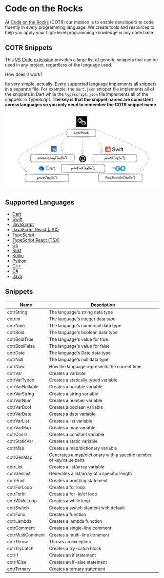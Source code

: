 # Code on the Rocks 
At [Code on the Rocks](https://codeontherocks.dev/) (COTR) our mission is to enable developers to code fluently in every programming language. We create tools and resources to help you apply your high-level programming knowledge in any code base.

## COTR Snippets
This [VS Code extension](https://marketplace.visualstudio.com/items?itemName=CodeontheRocks.cotr-snippets) provides a large list of generic snippets that can be used in any project, regardless of the language used. 

How does it work? 

Its very simple, actually. Every supported language implements all snippets in a separate file. For example, the `dart.json` snippet file implements all of the snippets in Dart while the `typescript.json` file implements all of the snippets in TypeScript. **The key is that the snippet names are consistent across languages so you only need to remember the COTR snippet name**.

![COTR Snippets](./cotr_snippts.png)

## Supported Languages
- [Dart](https://dart.dev/)
- [Swift](https://www.swift.org/)
- [JavaScript](https://www.javascript.com/)
- [JavaScript React (JSX)](https://react.dev/)
- [TypeScript](https://www.typescriptlang.org/)
- [TypeScript React (TSX)](https://react.dev/learn/typescript)
- [Go](https://go.dev/)
- [Rust](https://www.rust-lang.org/)
- [Kotlin](https://kotlinlang.org/)
- [Python](https://www.python.org/)
- [C++](https://cplusplus.com/)
- [C#](https://dotnet.microsoft.com/en-us/languages/csharp)
- [Java](https://docs.oracle.com/javase/8/docs/technotes/guides/language/index.html)

## Snippets

| Name | Description |
| --- | --- |
| cotrString | The language's string data type |
| cotrInt | The language's integer data type |
| cotrNum | The language's numerical data type |
| cotrBool | The language's boolean data type |
| cotrBoolTrue | The language's value for true |
| cotrBoolFalse | The language's value for false |
| cotrDate | The language's Date data type |
| cotrNull | The language's null data type |
| cotrNow | How the language represents the current time |
| cotrVar | Creates a variable |
| cotrVarTyped | Creates a statically typed variable |
| cotrVarNullable | Creates a nullable variable |
| cotrVarString | Creates a string variable |
| cotrVarNum | Creates a number variable |
| cotrVarBool | Creates a boolean variable |
| cotrVarDate | Creates a date variable |
| cotrVarList| Creates a list variable |
| cotrVarMap | Creates a map variable |
| cotrConst | Creates a constant variable |
| cotrStaticVar | Creates a static variable |
| cotrMap | Creates a map/dictionary variable |
| cotrGenMap | Generates a map/dictionary with a specific number of key/value pairs |
| cotrList | Creates a list/array variable |
| cotrGenList | Generates a list/array of a specific length |
| cotrPrint | Creates a print/log statement |
| cotrForLoop | Creates a for loop |
| cotrForIn | Creates a for-in/of loop |
| cotrWhileLoop | Creates a while loop |
| cotrSwitch | Creates a switch stament with default |
| cotrFunc | Creates a function |
| cotrLambda | Creates a lambda function |
| cotrComment | Creates a single-line comment |
| cotrMultiComment | Creates a multi-line comment |
| cotrThrow | Throws an exception |
| cotrTryCatch | Creates a try-catch block |
| cotrIf | Creates an if statement |
| cotrIfElse | Creates an if-else statement |
| cotrTernary | Creates a ternary statement |
